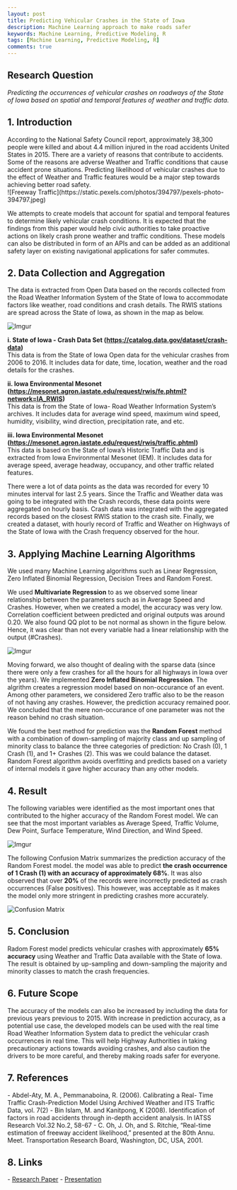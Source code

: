 ```yaml
---
layout: post
title: Predicting Vehicular Crashes in the State of Iowa
description: Machine Learning approach to make roads safer
keywords: Machine Learning, Predictive Modeling, R
tags: [Machine Learning, Predictive Modeling, R]
comments: true
---
```


<h2>Research Question</h2>
<i>Predicting the occurrences of vehicular crashes on roadways of the State of Iowa based on spatial and temporal features of weather and traffic data.</i>

<h2>1. Introduction</h2>
According to the National Safety Council report, approximately 38,300 people were killed and about 4.4 million injured in the road accidents United States in 2015. There are a variety of reasons that contribute to accidents. Some of the reasons are adverse Weather and Traffic conditions that cause accident prone situations. Predicting likelihood of vehicular crashes due to the effect of Weather and Traffic features would be a major step towards achieving better road safety.
</br>
![Freeway Traffic](https://static.pexels.com/photos/394797/pexels-photo-394797.jpeg)  

We attempts to create models that account for spatial and temporal features to determine likely vehicular crash conditions. It is expected that the findings from this paper would help civic authorities to take proactive actions on likely crash prone weather and traffic conditions. These models can also be distributed in form of an APIs and can be added as an additional safety layer on existing navigational applications for safer commutes.

<h2>2. Data Collection and Aggregation</h2>
The data is extracted from Open Data based on the records collected from the Road Weather Information System of the State of Iowa to accommodate factors like weather, road conditions and crash details. The RWIS stations are spread across the State of Iowa, as shown in the map as below.

![Imgur](http://i.imgur.com/csJwy0g.png)  

<b>i. State of Iowa - Crash Data Set (https://catalog.data.gov/dataset/crash-data)</b><br>
This data is from the State of Iowa Open data for the vehicular crashes from 2006 to 2016. It includes data for date, time, location, weather and the road details for the crashes.  

<b>ii. Iowa Environmental Mesonet (https://mesonet.agron.iastate.edu/request/rwis/fe.phtml?network=IA_RWIS)</b><br>
This data is from the State of Iowa- Road Weather Information System’s archives. It includes data for average wind speed, maximum wind speed, humidity, visibility, wind direction, precipitation rate, and etc.  

<b>iii. Iowa Environmental Mesonet (https://mesonet.agron.iastate.edu/request/rwis/traffic.phtml)</b><br>
This data is based on the State of Iowa’s Historic Traffic Data and is extracted from Iowa Environmental Mesonet (IEM). It includes data for average speed, average headway, occupancy, and other traffic related features.  

There were a lot of data points as the data was recorded for every 10 minutes interval for last 2.5 years. Since the Traffic and Weather data was going to be integrated with the Crash records, these data points were aggregated on hourly basis. Crash data was integrated with the aggregated records based on the closest RWIS station to the crash site. Finally, we created a dataset, with hourly record of Traffic and Weather on Highways of the State of Iowa with the Crash frequency observed for the hour.  

<h2>3. Applying Machine Learning Algorithms</h2>

We used many Machine Learning algorithms such as Linear Regression, Zero Inflated Binomial Regression, Decision Trees and Random Forest.

We used <b>Multivariate Regression</b> to as we observed some linear relationship between the parameters such as in Average Speed and Crashes. However, when we created a model, the accuracy was very low. Correlation coefficient between predicted and original outputs was around 0.20. We also found QQ plot to be not normal as shown in the figure below. Hence, it was clear than not every variable had a linear relationship with the output (#Crashes).

![Imgur](http://i.imgur.com/Y7QHnih.png)

Moving forward, we also thought of dealing with the sparse data (since there were only a few crashes for all the hours for all highways in Iowa over the years). We implemented <b>Zero Inflated Binomial Regression</b>. The algrithm creates a regression model based on non-occurance of an event. Among other parameters, we considered Zero traffic also to be the reason of not having any crashes. However, the prediction accuracy remained poor. We concluded that the mere non-occurance of one parameter was not the reason behind no crash situation.

We found the best method for prediction was the <b>Random Forest</b> method with a combination of down-sampling of majority class and up sampling of minority class to balance the three categories of prediction: No Crash (0), 1 Crash (1), and 1+ Crashes (2). This was we could balance the dataset. Random Forest algorithm avoids overfitting and predicts based on a variety of internal models it gave higher accuracy than any other models.

<h2>4. Result</h2>

The following variables were identified as the most important ones that contributed to the higher accuracy of the Random Forest model. We can see that the most important variables as Average Speed, Traffic Volume, Dew Point, Surface Temperature, Wind Direction, and Wind Speed.

![Imgur](http://i.imgur.com/2ycXw1a.png)

The following Confusion Matrix summarizes the prediction accuracy of the Random Forest model. the model was able to predict <b>the crash occurrence of 1 Crash (1) with an accuracy of approximately 68%</b>. It was also observed that over <b>20%</b> of the records were incorrectly predicted as crash occurrences (False positives). This however, was acceptable as it makes the model only more stringent in predicting crashes more accurately.  

![Confusion Matrix](https://raw.githubusercontent.com/gshahane/Vehicular-Crash-Prediction-using-Machine-Learning/master/images/result_randomForest_upDOwn.png)

<h2>5. Conclusion</h2>

Radom Forest model predicts vehicular crashes with approximately <b>65% accuracy</b> using Weather and Traffic Data available with the State of Iowa. The result is obtained by up-sampling and down-sampling the majority and minority classes to match the crash frequencies.

## 6. Future Scope
The accuracy of the models can also be increased by including the data for previous years previous to 2015. With increase in prediction accuracy, as a potential use case, the developed models can be used with the real time Road Weather Information System data to predict the vehicular crash occurrences in real time. This will help Highway Authorities in taking precautionary actions towards avoiding crashes, and also caution the drivers to be more careful, and thereby making roads safer for everyone.

<h2>7. References</h2>
- Abdel-Aty, M. A., Pemmanaboina, R. (2006). Calibrating a Real- Time Traffic Crash-Prediction Model Using Archived Weather and ITS Traffic Data, vol. 7(2)
- Bin Islam, M. and Kanitpong, K (2008). Identification of factors in road accidents through in-depth accident analysis. In IATSS Research Vol.32 No.2, 58-67
- C. Oh, J. Oh, and S. Ritchie, “Real-time estimation of freeway accident likelihood,” presented at the 80th Annu. Meet. Transportation Research Board, Washington, DC, USA, 2001.

<h2>8. Links </h2>
- <a href="https://github.com/gaurav-shahane/Vehicular-Crash-Prediction-using-Machine-Learning/blob/master/Research_Paper_VehCrash_Prediction_MachineLearning.pdf">Research Paper</a>
- <a href="https://github.com/gaurav-shahane/Vehicular-Crash-Prediction-using-Machine-Learning/blob/master/Presentation_VehCrash_Prediction_MachineLearning.pdf">Presentation</a>
